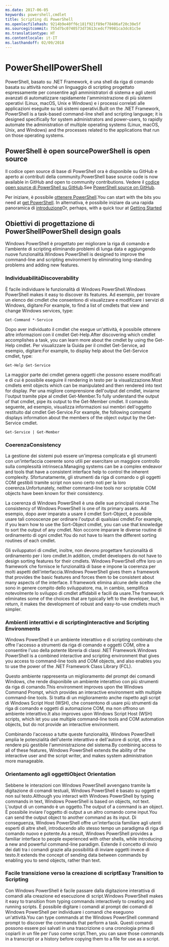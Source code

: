 ```yaml
---
ms.date: 2017-06-05
keywords: powershell,cmdlet
title: Scripting di PowerShell
ms.openlocfilehash: 9214b9e40ff6c181f921f89ef78406af20c30e5f
ms.sourcegitcommit: 755d7bc0740573d73613cedcf79981ca3dc81c5e
ms.translationtype: HT
ms.contentlocale: it-IT
ms.lasthandoff: 02/09/2018
---
```

# <a name="powershell"></a><span data-ttu-id="866b0-103">PowerShell</span><span class="sxs-lookup"><span data-stu-id="866b0-103">PowerShell</span></span>

<span data-ttu-id="866b0-104">PowerShell, basato su .NET Framework, è una shell da riga di comando basata su attività nonché un linguaggio di scripting progettato espressamente per consentire agli amministratori di sistema e agli utenti avanzati di automatizzare rapidamente l'amministrazione di più sistemi operativi (Linux, macOS, Unix e Windows) e i processi correlati alle applicazioni eseguite su tali sistemi operativi.</span><span class="sxs-lookup"><span data-stu-id="866b0-104">Built on the .NET Framework, PowerShell is a task-based command-line shell and scripting language; it is designed specifically for system administrators and power-users, to rapidly automate the administration of multiple operating systems (Linux, macOS, Unix, and Windows) and the processes related to the applications that run on those operating systems.</span></span>

## <a name="powershell-is-open-source"></a><span data-ttu-id="866b0-105">PowerShell è open source</span><span class="sxs-lookup"><span data-stu-id="866b0-105">PowerShell is open source</span></span>

<span data-ttu-id="866b0-106">Il codice open source di base di PowerShell ora è disponibile su GitHub e aperto ai contributi della community.</span><span class="sxs-lookup"><span data-stu-id="866b0-106">PowerShell base source code is now available in GitHub and open to community contributions.</span></span> <span data-ttu-id="866b0-107">Vedere il [codice open source di PowerShell su GitHub](https://github.com/powershell/powershell).</span><span class="sxs-lookup"><span data-stu-id="866b0-107">See [PowerShell source on GitHub](https://github.com/powershell/powershell).</span></span>

<span data-ttu-id="866b0-108">Per iniziare, è possibile [ottenere PowerShell](https://github.com/PowerShell/PowerShell#get-powershell).</span><span class="sxs-lookup"><span data-stu-id="866b0-108">You can start with the bits you need at [get PowerShell](https://github.com/PowerShell/PowerShell#get-powershell).</span></span>
<span data-ttu-id="866b0-109">In alternativa, è possibile iniziare da una rapida panoramica di [introduzione](https://github.com/PowerShell/PowerShell/blob/master/docs/learning-powershell)</span><span class="sxs-lookup"><span data-stu-id="866b0-109">Or, perhaps, with a quick tour at [Getting Started](https://github.com/PowerShell/PowerShell/blob/master/docs/learning-powershell)</span></span>

## <a name="powershell-design-goals"></a><span data-ttu-id="866b0-110">Obiettivi di progettazione di PowerShell</span><span class="sxs-lookup"><span data-stu-id="866b0-110">PowerShell design goals</span></span>
<span data-ttu-id="866b0-111">Windows PowerShell è progettato per migliorare la riga di comando e l'ambiente di scripting eliminando problemi di lunga data e aggiungendo nuove funzionalità.</span><span class="sxs-lookup"><span data-stu-id="866b0-111">Windows PowerShell is designed to improve the command-line and scripting environment by eliminating long-standing problems and adding new features.</span></span>

### <a name="discoverability"></a><span data-ttu-id="866b0-112">Individuabilità</span><span class="sxs-lookup"><span data-stu-id="866b0-112">Discoverability</span></span>
<span data-ttu-id="866b0-113">È facile individuare le funzionalità di Windows PowerShell.</span><span class="sxs-lookup"><span data-stu-id="866b0-113">Windows PowerShell makes it easy to discover its features.</span></span> <span data-ttu-id="866b0-114">Ad esempio, per trovare un elenco dei cmdlet che consentono di visualizzare e modificare i servizi di Windows, digitare:</span><span class="sxs-lookup"><span data-stu-id="866b0-114">For example, to find a list of cmdlets that view and change Windows services, type:</span></span>

```
Get-Command *-Service
```

<span data-ttu-id="866b0-115">Dopo aver individuato il cmdlet che esegue un'attività, è possibile ottenere altre informazioni con il cmdlet Get-Help.</span><span class="sxs-lookup"><span data-stu-id="866b0-115">After discovering which cmdlet accomplishes a task, you can learn more about the cmdlet by using the Get-Help cmdlet.</span></span> <span data-ttu-id="866b0-116">Per visualizzare la Guida per il cmdlet Get-Service, ad esempio, digitare:</span><span class="sxs-lookup"><span data-stu-id="866b0-116">For example, to display help about the Get-Service cmdlet, type:</span></span>

```
Get-Help Get-Service
```
<span data-ttu-id="866b0-117">La maggior parte dei cmdlet genera oggetti che possono essere modificati e di cui è possibile eseguire il rendering in testo per la visualizzazione.</span><span class="sxs-lookup"><span data-stu-id="866b0-117">Most cmdlets emit objects which can be manipulated and then rendered into text for display.</span></span> <span data-ttu-id="866b0-118">Per una migliore comprensione dell'output del cmdlet, inviarne l'output tramite pipe al cmdlet Get-Member.</span><span class="sxs-lookup"><span data-stu-id="866b0-118">To fully understand the output of that cmdlet, pipe its output to the Get-Member cmdlet.</span></span> <span data-ttu-id="866b0-119">Il comando seguente, ad esempio, visualizza informazioni sui membri dell'oggetto restituito dal cmdlet Get-Service.</span><span class="sxs-lookup"><span data-stu-id="866b0-119">For example, the following command displays information about the members of the object output by the Get-Service cmdlet.</span></span>

```
Get-Service | Get-Member
```

### <a name="consistency"></a><span data-ttu-id="866b0-120">Coerenza</span><span class="sxs-lookup"><span data-stu-id="866b0-120">Consistency</span></span>
<span data-ttu-id="866b0-121">La gestione dei sistemi può essere un'impresa complicata e gli strumenti con un'interfaccia coerente sono utili per esercitare un maggiore controllo sulla complessità intrinseca.</span><span class="sxs-lookup"><span data-stu-id="866b0-121">Managing systems can be a complex endeavor and tools that have a consistent interface help to control the inherent complexity.</span></span> <span data-ttu-id="866b0-122">Sfortunatamente, gli strumenti da riga di comando o gli oggetti COM gestibili tramite script non sono certo noti per la loro coerenza.</span><span class="sxs-lookup"><span data-stu-id="866b0-122">Unfortunately, neither command-line tools nor scriptable COM objects have been known for their consistency.</span></span>

<span data-ttu-id="866b0-123">La coerenza di Windows PowerShell è una delle sue principali risorse.</span><span class="sxs-lookup"><span data-stu-id="866b0-123">The consistency of Windows PowerShell is one of its primary assets.</span></span> <span data-ttu-id="866b0-124">Ad esempio, dopo aver imparato a usare il cmdlet Sort-Object, è possibile usare tali conoscenze per ordinare l'output di qualsiasi cmdlet.</span><span class="sxs-lookup"><span data-stu-id="866b0-124">For example, if you learn how to use the Sort-Object cmdlet, you can use that knowledge to sort the output of any cmdlet.</span></span> <span data-ttu-id="866b0-125">Non occorre imparare le diverse routine di ordinamento di ogni cmdlet.</span><span class="sxs-lookup"><span data-stu-id="866b0-125">You do not have to learn the different sorting routines of each cmdlet.</span></span>

<span data-ttu-id="866b0-126">Gli sviluppatori di cmdlet, inoltre, non devono progettare funzionalità di ordinamento per i loro cmdlet.</span><span class="sxs-lookup"><span data-stu-id="866b0-126">In addition, cmdlet developers do not have to design sorting features for their cmdlets.</span></span> <span data-ttu-id="866b0-127">Windows PowerShell offre loro un framework che fornisce le funzionalità di base e impone la coerenza per molti aspetti dell'interfaccia.</span><span class="sxs-lookup"><span data-stu-id="866b0-127">Windows PowerShell gives them a framework that provides the basic features and forces them to be consistent about many aspects of the interface.</span></span> <span data-ttu-id="866b0-128">Il framework elimina alcune delle scelte che sono in genere compito dello sviluppatore, ma, in cambio, semplifica notevolmente lo sviluppo di cmdlet affidabili e facili da usare.</span><span class="sxs-lookup"><span data-stu-id="866b0-128">The framework eliminates some of the choices that are typically left to the developer, but, in return, it makes the development of robust and easy-to-use cmdlets much simpler.</span></span>

### <a name="interactive-and-scripting-environments"></a><span data-ttu-id="866b0-129">Ambienti interattivi e di scripting</span><span class="sxs-lookup"><span data-stu-id="866b0-129">Interactive and Scripting Environments</span></span>
<span data-ttu-id="866b0-130">Windows PowerShell è un ambiente interattivo e di scripting combinato che offre l'accesso a strumenti da riga di comando e oggetti COM, oltre a consentire l'uso della potente libreria di classi .NET Framework.</span><span class="sxs-lookup"><span data-stu-id="866b0-130">Windows PowerShell is a combined interactive and scripting environment that gives you access to command-line tools and COM objects, and also enables you to use the power of the .NET Framework Class Library (FCL).</span></span>

<span data-ttu-id="866b0-131">Questo ambiente rappresenta un miglioramento del prompt dei comandi Windows, che rende disponibile un ambiente interattivo con più strumenti da riga di comando.</span><span class="sxs-lookup"><span data-stu-id="866b0-131">This environment improves upon the Windows Command Prompt, which provides an interactive environment with multiple command-line tools.</span></span> <span data-ttu-id="866b0-132">Si tratta di un miglioramento anche rispetto agli script di Windows Script Host (WSH), che consentono di usare più strumenti da riga di comando e oggetti di automazione COM, ma non offrono un ambiente interattivo.</span><span class="sxs-lookup"><span data-stu-id="866b0-132">It also improves upon Windows Script Host (WSH) scripts, which let you use multiple command-line tools and COM automation objects, but do not provide an interactive environment.</span></span>

<span data-ttu-id="866b0-133">Combinando l'accesso a tutte queste funzionalità, Windows PowerShell amplia le potenzialità dell'utente interattivo e dell'autore di script, oltre a rendere più gestibile l'amministrazione del sistema.</span><span class="sxs-lookup"><span data-stu-id="866b0-133">By combining access to all of these features, Windows PowerShell extends the ability of the interactive user and the script writer, and makes system administration more manageable.</span></span>

### <a name="object-orientation"></a><span data-ttu-id="866b0-134">Orientamento agli oggetti</span><span class="sxs-lookup"><span data-stu-id="866b0-134">Object Orientation</span></span>
<span data-ttu-id="866b0-135">Sebbene le interazioni con Windows PowerShell avvengano tramite la digitazione di comandi testuali, Windows PowerShell è basato su oggetti e non sul testo.</span><span class="sxs-lookup"><span data-stu-id="866b0-135">Although you interact with Windows PowerShell by typing commands in text, Windows PowerShell is based on objects, not text.</span></span> <span data-ttu-id="866b0-136">L'output di un comando è un oggetto.</span><span class="sxs-lookup"><span data-stu-id="866b0-136">The output of a command is an object.</span></span> <span data-ttu-id="866b0-137">È possibile inviare l'oggetto di output a un altro comando come input.</span><span class="sxs-lookup"><span data-stu-id="866b0-137">You can send the output object to another command as its input.</span></span> <span data-ttu-id="866b0-138">Di conseguenza, Windows PowerShell offre un'interfaccia familiare agli utenti esperti di altre shell, introducendo allo stesso tempo un paradigma di riga di comando nuovo e potente.</span><span class="sxs-lookup"><span data-stu-id="866b0-138">As a result, Windows PowerShell provides a familiar interface to people experienced with other shells, while introducing a new and powerful command-line paradigm.</span></span> <span data-ttu-id="866b0-139">Estende il concetto di invio dei dati tra i comandi grazie alla possibilità di inviare oggetti invece di testo.</span><span class="sxs-lookup"><span data-stu-id="866b0-139">It extends the concept of sending data between commands by enabling you to send objects, rather than text.</span></span>

### <a name="easy-transition-to-scripting"></a><span data-ttu-id="866b0-140">Facile transizione verso la creazione di script</span><span class="sxs-lookup"><span data-stu-id="866b0-140">Easy Transition to Scripting</span></span>
<span data-ttu-id="866b0-141">Con Windows PowerShell è facile passare dalla digitazione interattiva di comandi alla creazione ed esecuzione di script.</span><span class="sxs-lookup"><span data-stu-id="866b0-141">Windows PowerShell makes it easy to transition from typing commands interactively to creating and running scripts.</span></span> <span data-ttu-id="866b0-142">È possibile digitare i comandi al prompt dei comandi di Windows PowerShell per individuare i comandi che eseguono un'attività.</span><span class="sxs-lookup"><span data-stu-id="866b0-142">You can type commands at the Windows PowerShell command prompt to discover the commands that perform a task.</span></span> <span data-ttu-id="866b0-143">Questi comandi possono essere poi salvati in una trascrizione o una cronologia prima di copiarli in un file per l'uso come script.</span><span class="sxs-lookup"><span data-stu-id="866b0-143">Then, you can save those commands in a transcript or a history before copying them to a file for use as a script.</span></span>
